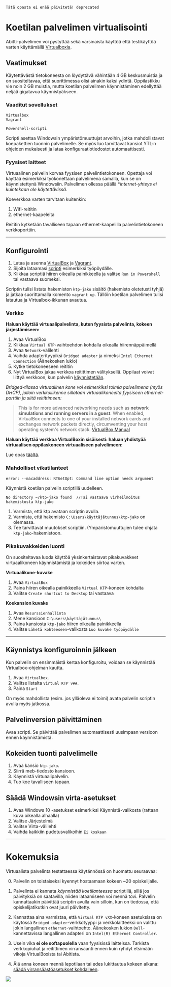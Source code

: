 ```
Tätä opasta ei enää päivitetä! deprecated
```

# Koetilan palvelimen virtualisointi

Abitti-palvelimen voi pystyttää sekä varsinaista käyttöä että testikäyttöä varten käyttämällä [Virtualboxia](https://www.virtualbox.org/).

## Vaatimukset

Käytettävästä tietokoneesta on löydyttävä vähintään 4 GB keskusmuistia ja on suositeltavaa, että suorittimessa olisi ainakin kaksi ydintä. Oppilastikku vie noin 2 GB muistia, mutta koetilan palvelimen käynnistäminen edellyttää neljää gigatavua käynnistyäkseen.

### Vaaditut sovellukset

```
Virtualbox
Vagrant

Powershell-scripti
```

Scripti asettaa Windowsin ympäristömuuttujat arvoihin, jotka mahdollistavat koepakettien tuonnin palvelimelle. Se myös luo tarvittavat kansiot YTL:n ohjeiden mukaisesti ja lataa konfiguraatiotiedostot automaattisesti.

### Fyysiset laitteet

Virtuaalinen palvelin korvaa fyysisen palvelintietokoneen. Opettaja voi käyttää esimerkiksi työkonettaan palvelimena samalla, kun se on käynnistettynä Windowsiin. Palvelimen ollessa päällä **internet-yhteys ei kuintekaan ole käytettävissä*.

Koeverkkoa varten tarvitaan kuitenkin:

1. Wifi-reititin
2. ethernet-kaapeleita

Reititin kytketään tavalliseen tapaan ethernet-kaapelilla palvelintietokoneen verkkoporttiin.

____

## Konfigurointi

1. Lataa ja asenna [VirtualBox](https://www.virtualbox.org/wiki/Downloads) ja [Vagrant](https://www.vagrantup.com/downloads.html).
2. Sijoita lataamasi [scripti](https://github.com/xrtli/abitti-guide-virtualbox/blob/master/script.ps1) esimerkiksi työpöydälle.
3. Klikkaa scriptiä hiiren oikealla painikkeella ja valitse `Run in Powershell` tai vastaava suomeksi.

Scriptin tulisi listata hakemiston `ktp-jako` sisältö (hakemisto oletetusti tyhjä) ja jatkaa suorittamalla komento `vagrant up`. Tällöin koetilan palvelimen tulisi latautua ja Virtualbox-ikkunan avautua. 

### Verkko

**Haluan käyttää virtuaalipalvelinta, kuten fyysista palvelinta, kokeen järjestämiseen:**

1. Avaa VirtualBox
2. Klikkaa `Virtual KTP`-vaihtoehdon kohdalla oikealla hiirennäppäimellä
3. Avaa `Network`-välilehti
4. Vaihda adapterityypiksi `Bridged adapter` ja nimeksi `Intel Ethernet Connection` (Äänekosken lukio)
5. Kytke tietokoneeseen reititin
6. Nyt VirtualBox jakaa verkkoa reitittimen välityksellä. Oppilaat voivat liittyä verkkoon, kun palvelin [käynnistetään](https://github.com/xrtli/abitti-oppaat-wm/blob/master/koetilan%20palvelin.md#k%C3%A4ynnistys-konfiguroinnin-j%C3%A4lkeen).

*Bridged-tilassa virtuaalinen kone voi esimerkiksi toimia palvelimena (myös DHCP), jolloin verkkoliikenne sillataan virtuaalikoneelta fyysiseen ethernet-porttiin ja siitä reitittimeen:*

> This is for more advanced networking needs such as **network simulations and running servers in a guest**. When enabled, VirtualBox connects to one of your installed network cards and exchanges network packets directly, circumventing your host operating system's network stack. [VirtualBox Manual](https://www.virtualbox.org/manual/ch06.html)


**Haluan käyttää verkkoa VirtualBoxin sisäisesti: haluan yhdistyää virtuaalisen oppilaskoneen virtuaaliseen palvelimeen:**

Lue opas [täältä](https://github.com/xrtli/abitti-oppaat-wm/blob/master/oppilaan%20k%C3%A4ytt%C3%B6liittym%C3%A4.md#verkon-konfigurointi).

### Mahdolliset vikatilanteet

```
error: --macaddress: RTGetOpt: Command line option needs argument
```
Käynnistä koetilan palvelin scriptillä uudelleen.

```
No directory ~/ktp-jako found  //Tai vastaava virheilmoitus hakemistosta ktp-jako
```
1. Varmista, että ktp avataan scriptin avulla.
2. Varmista, että hakemisto `C:\Users\käyttäjätunnus\ktp-jako` on olemassa.
3. Tee tarvittavat muutokset scriptiin. (Ympäristomuuttujien tulee ohjata `ktp-jako`-hakemistoon.

### Pikakuvakkeiden luonti

On suositeltavaa luoda käyttöä yksinkertaistavat pikakuvakkeet virtuaalikoneen käynnistämistä ja kokeiden siirtoa varten.

**Virtuaalikone-kuvake**

1. Avaa `VirtualBox`
2. Paina hiiren oikealla painikkeella `Virtual KTP`-koneen kohdalta
3. Valitse `Create shortcut to Desktop` tai vastaava

**Koekansion kuvake**

1. Avaa `Resurssienhallinta`
2. Mene kansioon `C:\users\käyttäjätunnus\`
3. Paina kansiosta `ktp-jako` hiiren oikealla painikkeella
4. Valitse `Lähetä kohteeseen`-valikosta `Luo kuvake työpöydälle`

____

## Käynnistys konfiguroinnin jälkeen

Kun palvelin on ensimmäistä kertaa konfiguroitu, voidaan se käynnistää Virtualbox-ohjelman kautta.

1. Avaa `Virtualbox`.
2. Valitse listalta `Virtual KTP v##`.
3. Paina `Start`

On myös mahdollista (esim. jos ylläoleva ei toimi) avata palvelin scriptin avulla myös jatkossa. 

## Palvelinversion päivittäminen

Avaa scripti. Se päivittää palvelimen automaattisesti uusimpaan versioon ennen käynnistämistä.

## Kokeiden tuonti palvelimelle

1. Avaa kansio `ktp-jako`.
2. Siirrä meb-tiedosto kansioon.
3. Käynnistä virtuaalipalvelin.
4. Tuo koe tavalliseen tapaan.

## Säädä Windowsin virta-asetukset

1. Avaa Windows 10 -asetukset esimerkiksi Käynnistä-valikosta (rattaan kuva oikealla alhaalla)
2. Valitse Järjestelmä
3. Valitse Virta-välilehti
4. Vaihda kaikkiin pudotusvalikoihin `Ei koskaan`

____

# Kokemuksia

Virtuaalista palvelinta testattaessa käytännössä on huomattu seuraavaa:

0. Palvelin on toistaiseksi kyennyt hostaamaan kokeen ~20 opiskelijalle.

1. Palvelinta ei kannata *käynnistää koetilanteessa* scriptillä, sillä jos päivityksiä on saatavilla, niiden lataamiseen voi mennä tovi. Palvelin kannattaakin päivittää scriptin avulla vain silloin, kun on tiedossa, että opiskelijatikutkin ovat juuri päivitetty.

2. Kannattaa aina varmistaa, että `Virtual KTP vXX`-koneen asetuksissa on käytössä `Bridged adapter`-verkkotyyppi ja verkkolaitteeksi on valittu jokin langallinen `ethernet`-vaihtoehto. Äänekosken lukion `Dell`-kannettavissa langallinen adapteri on `Intel(R) Ethernet Controller`.

3. Usein vika **ei ole softapuolella** vaan fyysisissä laitteissa. Tarkista verkkopiuhat ja reitittimen virransaanti ennen kuin ryhdyt etsimään vikoja VirtualBoxista tai Abitista.

4. Älä anna koneen mennä lepotilaan tai edes lukittautua kokeen aikana: [säädä virransäästöasetukset kohdalleen](https://github.com/xrtli/abitti-oppaat-wm/blob/master/koetilan%20palvelin.md#s%C3%A4%C3%A4d%C3%A4-windowsin-virta-asetukset).


![](https://raw.githubusercontent.com/xrtli/abitti-guide-virtualbox/master/screenshot.png)
